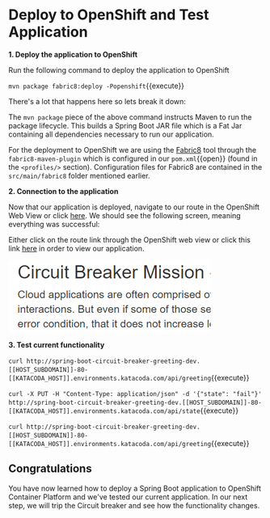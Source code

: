 # Deploy to OpenShift and Test Application

**1. Deploy the application to OpenShift**

Run the following command to deploy the application to OpenShift

``mvn package fabric8:deploy -Popenshift``{{execute}}

There's a lot that happens here so lets break it down:

The `mvn package` piece of the above command instructs Maven to run the package lifecycle. This builds a Spring Boot JAR file which is a Fat Jar containing all dependencies necessary to run our application.

For the deployment to OpenShift we are using the [Fabric8](https://fabric8.io/) tool through the `fabric8-maven-plugin` which is configured in our ``pom.xml``{{open}} (found in the `<profiles/>` section). Configuration files for Fabric8 are contained in the `src/main/fabric8` folder mentioned earlier.

**2. Connection to the application**

Now that our application is deployed, navigate to our route in the OpenShift Web View or click [here](https://spring-boot-circuit-breaker-greeting-dev.[[HOST_SUBDOMAIN]]-80-[[KATACODA_HOST]].environments.katacoda.com/). We should see the following screen, meaning everything was successful:

Either click on the route link through the OpenShift web view or click this link [here](http://spring-boot-circuit-breaker-greeting-dev.[[HOST_SUBDOMAIN]]-80-[[KATACODA_HOST]].environments.katacoda.com/) in order to view our application.


![Circuit Breaker page](../../assets/middleware/rhoar-microservices/circuit-mainpage.png)


**3. Test current functionality**

``curl http://spring-boot-circuit-breaker-greeting-dev.[[HOST_SUBDOMAIN]]-80-[[KATACODA_HOST]].environments.katacoda.com/api/greeting``{{execute}}

``curl -X PUT -H "Content-Type: application/json" -d '{"state": "fail"}' http://spring-boot-circuit-breaker-greeting-dev.[[HOST_SUBDOMAIN]]-80-[[KATACODA_HOST]].environments.katacoda.com/api/state``{{execute}}

``curl http://spring-boot-circuit-breaker-greeting-dev.[[HOST_SUBDOMAIN]]-80-[[KATACODA_HOST]].environments.katacoda.com/api/greeting``{{execute}}

## Congratulations

You have now learned how to deploy a Spring Boot application to OpenShift Container Platform and we've tested our current application. In our next step, we will trip the Circuit breaker and see how the functionality changes.